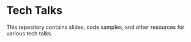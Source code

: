 # Tech Talks
This repository contains slides, code samples, and other resources for various tech talks.